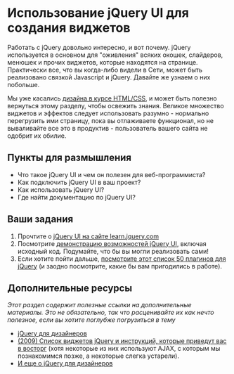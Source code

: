 # Использование jQuery UI для создания виджетов

Работать с jQuery довольно интересно, и вот почему. jQuery используется в основном для "оживления" всяких окошек, слайдеров, менюшек и прочих виджетов, которые находятся на странице. Практически все, что вы когда-либо видели в Сети, может быть реализовано связкой Javascript и jQuery. Давайте же узнаем о них побольше.

Мы уже касались [дизайна в курсе HTML/CSS](/html5-and-css3), и может быть полезно вернуться этому разделу, чтобы освежить знания. Великое множество виджетов и эффектов следует использовать разумно - нормально перегрузить ими страницу, пока вы отлаживаете функционал, но не вываливайте все это в продуктив - пользователь вашего сайта не одобрит их обилие.

## Пункты для размышления

* Что такое jQuery UI и чем он полезен для веб-программиста?
* Как подключить jQuery UI в ваш проект?
* Как использовать jQuery UI?
* Где найти документацию по jQuery UI?

## Ваши задания

1. Прочтите о [jQuery UI на сайте learn.jquery.com](http://learn.jquery.com/jquery-ui/)
2. Посмотрите [демонстрацию возможностей jQuery UI](http://jqueryui.com/demos/), включая исходный код. Подумайте, что бы вы могли реализовать сами!
3. Если хотите пойти дальше, [посмотрите этот список 50 плагинов для jQuery](http://tutorialzine.com/2013/04/50-amazing-jquery-plugins/) (и заодно посмотрите, какие бы вам пригодились в работе).

## Дополнительные ресурсы

*Этот раздел содержит полезные ссылки на дополнительные материалы. Это не обязательно, так что расценивайте их как нечто полезное, если вы хотите поглубже погрузиться в тему*

* [jQuery для дизайнеров](http://www.webdesignerwall.com/demo/jquery/)
* [(2009) Список виджетов jQuery и инструкций, которые приведут вас в восторг](http://coding.smashingmagazine.com/2009/01/15/45-new-jquery-techniques-for-a-good-user-experience/) (хотя некоторые из них используют AJAX, с которым мы познакомимся позже, а некоторые слегка устарели).
* [И еще о jQuery для дизайнеров](http://jqueryfordesigners.com/)
